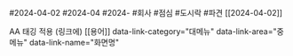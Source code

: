 #2024-04-02
#2024-04 
#2024- 
#회사 
#점심 
#도시락
#파견 [[2024-04-02]]

AA 태깅 적용 (링크에) [[용어]]
data-link-category="대메뉴" data-link-area="중메뉴" data-link-name="화면명" 
